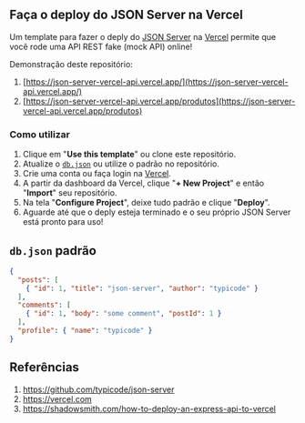 ## Faça o deploy do JSON Server na Vercel

Um template para fazer o deply do [JSON Server](https://github.com/typicode/json-server) na [Vercel](https://vercel.com) permite que você rode uma API REST fake (mock API) online!

Demonstração deste repositório: 

1. [https://json-server-vercel-api.vercel.app/](https://json-server-vercel-api.vercel.app/)
2. [https://json-server-vercel-api.vercel.app/produtos](https://json-server-vercel-api.vercel.app/produtos)

### Como utilizar

1. Clique em "**Use this template**" ou clone este repositório.
2. Atualize o [`db.json`](./db.json) ou utilize o padrão no repositório.
3. Crie uma conta ou faça login na [Vercel](https://vercel.com).
4. A partir da dashboard da Vercel, clique "**+ New Project**" e então "**Import**" seu repositório.
5. Na tela "**Configure Project**", deixe tudo padrão e clique "**Deploy**".
6. Aguarde até que o deply esteja terminado e o seu próprio JSON Server está pronto para uso!

## `db.json` padrão

```json
{
  "posts": [
    { "id": 1, "title": "json-server", "author": "typicode" }
  ],
  "comments": [
    { "id": 1, "body": "some comment", "postId": 1 }
  ],
  "profile": { "name": "typicode" }
}
```

## Referências

1. https://github.com/typicode/json-server
2. https://vercel.com
3. https://shadowsmith.com/how-to-deploy-an-express-api-to-vercel
